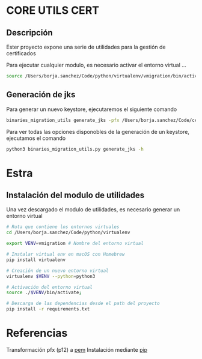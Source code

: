 # CORE UTILS CERT

## Descripción

Ester proyecto expone una serie de utilidades para la gestión de certificados

Para ejecutar cualquier modulo, es necesario activar el entorno virtual ...

```sh
source /Users/borja.sanchez/Code/python/virtualenv/vmigration/bin/activate;
```

## Generación de jks

Para generar un nuevo keystore, ejecutaremos el siguiente comando

```sh
binaries_migration_utils generate_jks -pfx /Users/borja.sanchez/Code/certs/seiri-play/etherId.p12 -pwd Mc6xVLLf -a seiri-client -ca /Users/borja.sanchez/Code/certs/CA/work/globalrootca.crt /Users/borja.sanchez/Code/certs/CA/work/globalissuingcainfrastructure.crt
```

Para ver todas las opciones disponobles de la generación de un keystore, ejecutamos el comando

```sh
python3 binaries_migration_utils.py generate_jks -h
```

# Estra

## Instalación del modulo de utilidades

Una vez descargado el modulo de utilidades, es necesario generar un entorno virtual

```sh
# Ruta que contiene los entornos virtuales
cd /Users/borja.sanchez/Code/python/virtualenv

export VENV=vmigration # Nombre del entorno virtual

# Instalar virtual env en macOS con Homebrew
pip install virtualenv

# Creación de un nuevo entorno virtual
virtualenv $VENV --python=python3

# Activación del entorno virtual
source ./$VENV/bin/activate;

# Descarga de las dependencias desde el path del proyecto
pip install -r requirements.txt
```

# Referencias

Transformación pfx (p12) a [pem](https://gist.github.com/erikbern/756b1d8df2d1487497d29b90e81f8068)
Instalación mediante [pip](http://blog.vero4ka.info/blog/2018/07/25/como-hacer-un-repositorio-de-python-instalable/)
